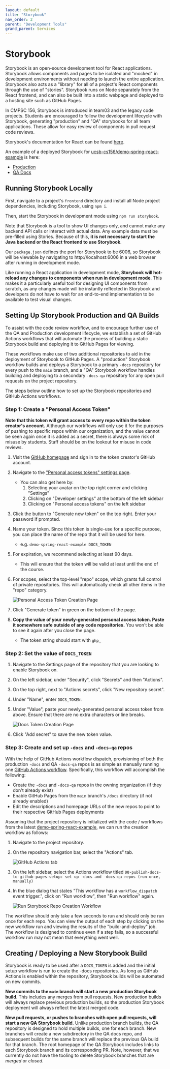 ```yaml
---
layout: default
title: "Storybook"
nav_order: 2
parent: "Development Tools"
grand_parent: Services
---
```


# Storybook

Storybook is an open-source development tool for React applications. Storybook allows components and pages to be isolated and "mocked" in development environments without needing to launch the entire application. Storybook also acts as a "library" for all of a project's React components through the use of "stories". Storybook runs on Node separately from the React frontend, and can also be built into a static webpage and deployed to a hosting site such as GitHub Pages.

In CMPSC 156, Storybook is introduced in team03 and the legacy code projects. Students are encouraged to follow the development lifecycle with Storybook, generating "production" and "QA" storybooks for all team applications. These allow for easy review of components in pull request code reviews.

Storybook's documentation for React can be found [here](https://storybook.js.org/docs/react/get-started/introduction).

An example of a deployed Storybook for [ucsb-cs156/demo-spring-react-example](https://github.com/ucsb-cs156/demo-spring-react-example) is here:
* [Production](https://ucsb-cs156.github.io/demo-spring-react-example-docs/)
* [QA Docs](https://ucsb-cs156.github.io/demo-spring-react-example-docs-qa/)

## Running Storybook Locally

First, navigate to a project's `frontend` directory and install all Node project dependencies, including Storybook, using `npm i`. 

Then, start the Storybook in development mode using `npm run storybook`.

Note that Storybook is a tool to show UI changes only, and cannot make any backend API calls or interact with actual data. Any example data must be pre-filled using Stories. Because of this, **it is not necessary to start the Java backend or the React frontend to use Storybook**.

Our `package.json` defines the port for Storybook to be 6006, so Storybook will be viewable by navigating to http://localhost:6006 in a web browser after running in development mode.

Like running a React application in development mode, **Storybook will hot-reload any changes to components when run in development mode**. This makes it a particularly useful tool for designing UI components from scratch, as any changes made will be instantly reflected in Storybook and developers do not have to wait for an end-to-end implementation to be available to test visual changes.

## Setting Up Storybook Production and QA Builds

To assist with the code review workflow, and to encourage further use of the QA and Production development lifecycle, we establish a set of GitHub Actions workflows that will automate the process of building a static Storybook build and deploying it to GitHub Pages for viewing. 

These workflows make use of two additional repositories to aid in the deployment of Storybook to GitHub Pages. A "production" Storybook workflow builds and deploys a Storybook to a primary `-docs` repository for every  push to the `main` branch, and a "QA" Storybook workflow handles building and deploying to a secondary `-docs-qa` repository for any open pull requests on the project repository.

The steps below outline how to set up the Storybook repositories and GitHub Actions workflows. 

### Step 1: Create a "Personal Access Token"

**Note that this token will grant access to every repo within the token creator's account.** Although our workflows will only use it for the purposes of pushing to specific repos within our organization, and the value cannot be seen again once it is added as a secret, there is always some risk of misuse by students. Staff should be on the lookout for misuse in code reviews.

1. Visit the [GitHub homepage](https://github.com/) and sign in to the token creator's GitHub account.
2. Navigate to the ["Personal access tokens" settings page](https://github.com/settings/tokens).
   * You can also get here by:
      1. Selecting your avatar on the top right corner and clicking "Settings"
      2. Clicking on "Developer settings" at the bottom of the left sidebar
      3. Clicking on "Personal access tokens" on the left sidebar
3. Click the button to "Generate new token" on the top right. Enter your password if prompted.
4. Name your token. Since this token is single-use for a specific purpose, you can place the name of the repo that it will be used for here.
   * e.g. `demo-spring-react-example DOCS_TOKEN`
5. For expiration, we recommend selecting at least 90 days.
   * This will ensure that the token will be valid at least until the end of the course.
6. For scopes, select the top-level "repo" scope, which grants full control of private repositories. This will automatically check all other items in the "repo" category.

    ![Personal Access Token Creation Page](../../images/services/development-tools/storybook-github-pat.PNG)

7. Click "Generate token" in green on the bottom of the page.
8. **Copy the value of your newly-generated personal access token. Paste it somewhere safe outside of any code repositories.** You won't be able to see it again after you close the page.
   * The token string should start with `ghp_`

### Step 2: Set the value of `DOCS_TOKEN`

1. Navigate to the Settings page of the repository that you are looking to enable Storybook on.
2. On the left sidebar, under "Security", click "Secrets" and then "Actions".
3. On the top right, next to "Actions secrets", click "New repository secret".
4. Under "Name", enter `DOCS_TOKEN`.
5. Under "Value", paste your newly-generated personal access token from above. Ensure that there are no extra characters or line breaks.

    ![Docs Token Creation Page](../../images/services/development-tools/storybook-github-docs-token.PNG)

6. Click "Add secret" to save the new token value.

### Step 3: Create and set up `-docs` and `-docs-qa` repos

With the help of GitHub Actions workflow dispatch, provisioning of both the production `-docs` and QA `-docs-qa` repos is as simple as manually running one [GitHub Actions workflow](https://github.com/ucsb-cs156/demo-spring-react-example/blob/main/.github/workflows/00-publish-docs-to-github-pages-setup.yml). Specifically, this workflow will accomplish the following:

* Create the `-docs` and `-docs-qa` repos in the owning organization (if they don't already exist)
* Enable GitHub Pages from the `main` branch's `/docs` directory (if not already enabled)
* Edit the descriptions and homepage URLs of the new repos to point to their respective GitHub Pages deployments

Assuming that the project repository is initialized with the code / workflows from the latest [demo-spring-react-example](https://github.com/ucsb-cs156/demo-spring-react-example), we can run the creation workflow as follows:

1. Navigate to the project repository.
2. On the repository navigation bar, select the "Actions" tab.

    ![GitHub Actions tab](../../images/services/development-tools/github-actions-tab.PNG)

3. On the left sidebar, select the Actions workflow titled `00-publish-docs-to-github-pages-setup: set up -docs and -docs-qa repos (run once, manually)`
4. In the blue dialog that states "This workflow has a `workflow_dispatch` event trigger.", click on "Run workflow", then "Run workflow" again.

    ![Run Storybook Repo Creation Workflow](../../images/services/development-tools/storybook-docs-run-workflow.PNG)

The workflow should only take a few seconds to run and should only be run once for each repo. You can view the output of each step by clicking on the new workflow run and viewing the results of the "build-and-deploy" job. The workflow is designed to continue even if a step fails, so a successful workflow run may not mean that everything went well.

## Creating / Deploying a New Storybook Build

Storybook is ready to be used after a `DOCS_TOKEN` is added and the initial setup workflow is run to create the -docs repositories. As long as GitHub Actions is enabled within the repository, Storybook builds will be automated on new commits.

**New commits to the `main` branch will start a new production Storybook build**. This includes any merges from pull requests. New production builds will always replace previous production builds, so the production Storybook deployment will always reflect the latest merged code.

**New pull requests, or pushes to branches with open pull requests, will start a new QA Storybook build**. Unlike production branch builds, the QA repository is designed to hold multiple builds, one for each branch. New branches will create a new subdirectory in the QA docs repo, and subsequent builds for the same branch will replace the previous QA build for that branch. The root homepage of the QA Storybook includes links to each Storybook branch and its corresponding PR. Note, however, that we currently do not have the tooling to delete Storybook branches that are *merged* or *closed*. 
